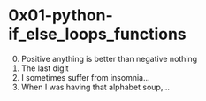 # 0x01-python-if_else_loops_functions

0. Positive anything is better than negative nothing
1. The last digit
2. I sometimes suffer from insomnia...
3. When I was having that alphabet soup,...

